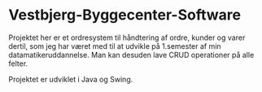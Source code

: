 # Vestbjerg-Byggecenter-Software

Projektet her er et ordresystem til håndtering af ordre, kunder og varer dertil, som jeg har været med til at udvikle på 1.semester af min datamatikeruddannelse. Man kan desuden lave CRUD operationer på alle felter.

Projektet er udviklet i Java og Swing.
